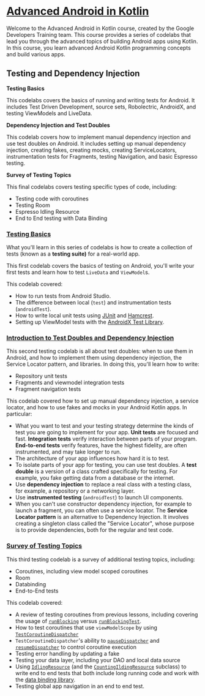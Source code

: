 # [Advanced Android in Kotlin](https://developer.android.com/codelabs/advanced-android-kotlin-training-welcome)

Welcome to the Advanced Android in Kotlin course, created by the Google Developers Training team. This course provides a series of codelabs that lead you through the advanced topics of building Android apps using Kotlin. In this course, you learn advanced Android Kotlin programming concepts and build various apps.

## **Testing and Dependency Injection**

**Testing Basics**

This codelabs covers the basics of running and writing tests for Android. It includes Test Driven Development, source sets, Robolectric, AndroidX, and testing ViewModels and LiveData.

**Dependency Injection and Test Doubles**

This codelab covers how to implement manual dependency injection and use test doubles on Android. It includes setting up manual dependency injection, creating fakes, creating mocks, creating ServiceLocators, instrumentation tests for Fragments, testing Navigation, and basic Espresso testing.

**Survey of Testing Topics**

This final codelabs covers testing specific types of code, including:

- Testing code with coroutines
- Testing Room
- Espresso Idling Resource
- End to End testing with Data Binding

### [Testing Basics](https://developer.android.com/codelabs/advanced-android-kotlin-training-testing-basics)

What you'll learn in this series of codelabs is how to create a collection of tests (known as a **testing suite)** for a real-world app.

This first codelab covers the basics of testing on Android, you'll write your first tests and learn how to test `LiveData` and `ViewModel`s.

This codelab covered:

- How to run tests from Android Studio.
- The difference between local (`test`) and instrumentation tests (`androidTest`).
- How to write local unit tests using [JUnit](https://junit.org/junit4/) and [Hamcrest](http://hamcrest.org/).
- Setting up ViewModel tests with the [AndroidX Test Library](https://developer.android.com/training/testing/set-up-project).

### [Introduction to Test Doubles and Dependency Injection](https://developer.android.com/codelabs/advanced-android-kotlin-training-testing-test-doubles)

This second testing codelab is all about test doubles: when to use them in Android, and how to implement them using dependency injection, the Service Locator pattern, and libraries. In doing this, you'll learn how to write:

- Repository unit tests
- Fragments and viewmodel integration tests
- Fragment navigation tests

This codelab covered how to set up manual dependency injection, a service locator, and how to use fakes and mocks in your Android Kotlin apps. In particular:

- What you want to test and your testing strategy determine the kinds of test you are going to implement for your app. **Unit tests** are focused and fast. **Integration tests** verify interaction between parts of your program. **End-to-end tests** verify features, have the highest fidelity, are often instrumented, and may take longer to run.
- The architecture of your app influences how hard it is to test.
- To isolate parts of your app for testing, you can use test doubles. A **test double** is a version of a class crafted specifically for testing. For example, you fake getting data from a database or the internet.
- Use **dependency injection** to replace a real class with a testing class, for example, a repository or a networking layer.
- Use i**nstrumented testing** (`androidTest`) to launch UI components.
- When you can't use constructor dependency injection, for example to launch a fragment, you can often use a service locator. The **Service Locator pattern** is an alternative to Dependency Injection. It involves creating a singleton class called the "Service Locator", whose purpose is to provide dependencies, both for the regular and test code.

### [Survey of Testing Topics](https://developer.android.com/codelabs/advanced-android-kotlin-training-testing-survey)

This third testing codelab is a survey of additional testing topics, including:

- Coroutines, including view model scoped coroutines
- Room
- Databinding
- End-to-End tests

This codelab covered:

- A review of testing coroutines from previous lessons, including covering the usage of [`runBlocking`](https://kotlin.github.io/kotlinx.coroutines/kotlinx-coroutines-core/kotlinx.coroutines/run-blocking.html) versus [`runBlockingTest`](https://kotlin.github.io/kotlinx.coroutines/kotlinx-coroutines-test/kotlinx.coroutines.test/run-blocking-test.html).
- How to test coroutines that use `viewModelScope` by using [`TestCoroutineDispatcher`](https://kotlin.github.io/kotlinx.coroutines/kotlinx-coroutines-test/kotlinx.coroutines.test/-test-coroutine-dispatcher/)
- `TestCoroutineDispatcher`'s ability to [`pauseDispatcher`](https://kotlin.github.io/kotlinx.coroutines/kotlinx-coroutines-test/kotlinx.coroutines.test/-delay-controller/pause-dispatcher.html) and [`resumeDispatcher`](https://kotlin.github.io/kotlinx.coroutines/kotlinx-coroutines-test/kotlinx.coroutines.test/-delay-controller/resume-dispatcher.html) to control coroutine execution
- Testing error handling by updating a fake
- Testing your data layer, including your DAO and local data source
- Using [`IdlingResource`](https://developer.android.com/reference/androidx/test/espresso/IdlingResource.html) (and the [`CountingIldingResource`](https://developer.android.com/reference/androidx/test/espresso/idling/CountingIdlingResource.html) subclass) to write end to end tests that both include long running code and work with the [data binding library](https://developer.android.com/topic/libraries/data-binding).
- Testing global app navigation in an end to end test.
